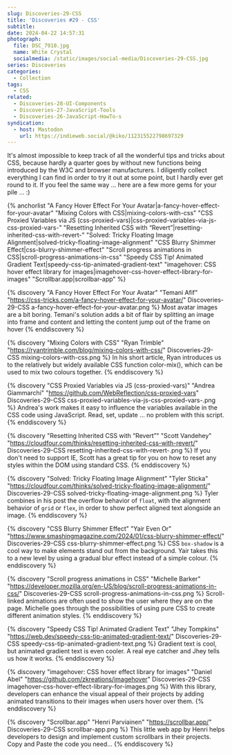 ```yaml
---
slug: Discoveries-29-CSS
title: 'Discoveries #29 - CSS'
subtitle:
date: 2024-04-22 14:57:31
photograph:
  file: DSC_7910.jpg
  name: White Crystal
  socialmedia: /static/images/social-media/Discoveries-29-CSS.jpg
series: Discoveries
categories:
  - Collection
tags:
  - CSS
related:
  - Discoveries-28-UI-Components
  - Discoveries-27-JavaScript-Tools
  - Discoveries-26-JavaScript-HowTo-s
syndication:
  - host: Mastodon
    url: https://indieweb.social/@kiko/112315522798697329
---
```


It&#39;s almost impossible to keep track of all the wonderful tips and tricks about CSS, because hardly a quarter goes by without new functions being introduced by the W3C and browser manufacturers. I diligently collect everything I can find in order to try it out at some point, but I hardly ever get round to it. If you feel the same way ... here are a few more gems for your pile ... :)

{% anchorlist 
  "A Fancy Hover Effect For Your Avatar|a-fancy-hover-effect-for-your-avatar"
  "Mixing Colors with CSS|mixing-colors-with-css"
  "CSS Proxied Variables via JS (css-proxied-vars)|css-proxied-variables-via-js-css-proxied-vars-"
  "Resetting Inherited CSS with “Revert”|resetting-inherited-css-with-revert-"
  "Solved: Tricky Floating Image Alignment|solved-tricky-floating-image-alignment"
  "CSS Blurry Shimmer Effect|css-blurry-shimmer-effect"
  "Scroll progress animations in CSS|scroll-progress-animations-in-css"
  "Speedy CSS Tip! Animated Gradient Text|speedy-css-tip-animated-gradient-text"
  "imagehover: CSS hover effect library for images|imagehover-css-hover-effect-library-for-images"
  "Scrollbar.app|scrollbar-app"
%}

<!-- more -->

{% discovery "A Fancy Hover Effect For Your Avatar" "Temani Afif" "https://css-tricks.com/a-fancy-hover-effect-for-your-avatar/" Discoveries-29-CSS a-fancy-hover-effect-for-your-avatar.png %}
Most avatar images are a bit boring. Temani&#39;s solution adds a bit of flair by splitting an image into frame and content and letting the content jump out of the frame on hover
{% enddiscovery %}

{% discovery "Mixing Colors with CSS" "Ryan Trimble" "https://ryantrimble.com/blog/mixing-colors-with-css/" Discoveries-29-CSS mixing-colors-with-css.png %}
In his short article, Ryan introduces us to the relatively but widely available CSS function color-mix(), which can be used to mix two colours together.
{% enddiscovery %}

{% discovery "CSS Proxied Variables via JS (css-proxied-vars)" "Andrea Giammarchi" "https://github.com/WebReflection/css-proxied-vars" Discoveries-29-CSS css-proxied-variables-via-js-css-proxied-vars-.png %}
Andrea&#39;s work makes it easy to influence the variables available in the CSS code using JavaScript. Read, set, update ... no problem with this script.
{% enddiscovery %}

{% discovery "Resetting Inherited CSS with “Revert”" "Scott Vandehey" "https://cloudfour.com/thinks/resetting-inherited-css-with-revert/" Discoveries-29-CSS resetting-inherited-css-with-revert-.png %}
If you don&#39;t need to support IE, Scott has a great tip for you on how to reset any styles within the DOM using standard CSS.
{% enddiscovery %}

{% discovery "Solved: Tricky Floating Image Alignment" "Tyler Sticka" "https://cloudfour.com/thinks/solved-tricky-floating-image-alignment/" Discoveries-29-CSS solved-tricky-floating-image-alignment.png %}
Tyler combines in his post the overflow behavior of <code>float</code>, with the alignment behavior of <code>grid</code> or <code>flex</code>, in order to show perfect aligned text alongside an image.
{% enddiscovery %}

{% discovery "CSS Blurry Shimmer Effect" "Yair Even Or" "https://www.smashingmagazine.com/2024/01/css-blurry-shimmer-effect/" Discoveries-29-CSS css-blurry-shimmer-effect.png %}
CSS <code>box-shadow</code> is a cool way to make elements stand out from the background. Yair takes this to a new level by using a gradual blur effect instead of a simple colour.
{% enddiscovery %}

{% discovery "Scroll progress animations in CSS" "Michelle Barker" "https://developer.mozilla.org/en-US/blog/scroll-progress-animations-in-css/" Discoveries-29-CSS scroll-progress-animations-in-css.png %}
Scroll-linked animations are often used to show the user where they are on the page. Michelle goes through the possibilities of using pure CSS to create different animation styles.
{% enddiscovery %}

{% discovery "Speedy CSS Tip! Animated Gradient Text" "Jhey Tompkins" "https://web.dev/speedy-css-tip-animated-gradient-text/" Discoveries-29-CSS speedy-css-tip-animated-gradient-text.png %}
Gradient text is cool, but animated gradient text is even cooler. A real eye catcher and Jhey tells us how it works.
{% enddiscovery %}

{% discovery "imagehover: CSS hover effect library for images" "Daniel Abel" "https://github.com/zkreations/imagehover" Discoveries-29-CSS imagehover-css-hover-effect-library-for-images.png %}
With this library, developers can enhance the visual appeal of their projects by adding animated transitions to their images when users hover over them.
{% enddiscovery %}

{% discovery "Scrollbar.app" "Henri Parviainen" "https://scrollbar.app/" Discoveries-29-CSS scrollbar-app.png %}
This little web app by Henri helps developers to design and implement custom scrollbars in their projects. Copy and Paste the code you need…
{% enddiscovery %}

